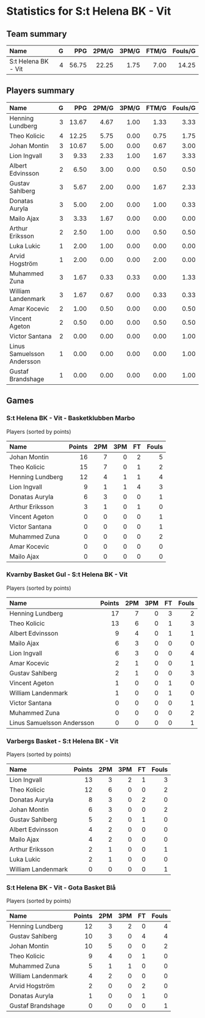 # Statistics for S:t Helena BK - Vit

## Team summary

| Name | G | PPG | 2PM/G | 3PM/G | FTM/G | Fouls/G |
|:-----|--:|----:|------:|------:|------:|--------:|
| S:t Helena BK - Vit | 4 | 56.75 | 22.25 | 1.75 | 7.00 | 14.25 |

## Players summary

| Name | G | PPG | 2PM/G | 3PM/G | FTM/G | Fouls/G |
|:-----|--:|----:|------:|------:|------:|--------:|
| Henning Lundberg | 3 | 13.67 | 4.67 | 1.00 | 1.33 | 3.33 |
| Theo Kolicic | 4 | 12.25 | 5.75 | 0.00 | 0.75 | 1.75 |
| Johan Montin | 3 | 10.67 | 5.00 | 0.00 | 0.67 | 3.00 |
| Lion Ingvall | 3 | 9.33 | 2.33 | 1.00 | 1.67 | 3.33 |
| Albert Edvinsson | 2 | 6.50 | 3.00 | 0.00 | 0.50 | 0.50 |
| Gustav Sahlberg | 3 | 5.67 | 2.00 | 0.00 | 1.67 | 2.33 |
| Donatas Auryla | 3 | 5.00 | 2.00 | 0.00 | 1.00 | 0.33 |
| Mailo Ajax | 3 | 3.33 | 1.67 | 0.00 | 0.00 | 0.00 |
| Arthur Eriksson | 2 | 2.50 | 1.00 | 0.00 | 0.50 | 0.50 |
| Luka Lukic | 1 | 2.00 | 1.00 | 0.00 | 0.00 | 0.00 |
| Arvid Hogström | 1 | 2.00 | 0.00 | 0.00 | 2.00 | 0.00 |
| Muhammed Zuna | 3 | 1.67 | 0.33 | 0.33 | 0.00 | 1.33 |
| William Landenmark | 3 | 1.67 | 0.67 | 0.00 | 0.33 | 0.33 |
| Amar Kocevic | 2 | 1.00 | 0.50 | 0.00 | 0.00 | 0.50 |
| Vincent Ageton | 2 | 0.50 | 0.00 | 0.00 | 0.50 | 0.50 |
| Victor Santana | 2 | 0.00 | 0.00 | 0.00 | 0.00 | 1.00 |
| Linus Samuelsson Andersson | 1 | 0.00 | 0.00 | 0.00 | 0.00 | 1.00 |
| Gustaf Brandshage | 1 | 0.00 | 0.00 | 0.00 | 0.00 | 1.00 |

## Games

### S:t Helena BK - Vit - Basketklubben Marbo

Players (sorted by points)

| Name | Points | 2PM | 3PM | FT | Fouls |
|:-----|-------:|----:|----:|---:|------:|
| Johan Montin | 16 |  7 |  0 |  2 |  5 |
| Theo Kolicic | 15 |  7 |  0 |  1 |  2 |
| Henning Lundberg | 12 |  4 |  1 |  1 |  4 |
| Lion Ingvall |  9 |  1 |  1 |  4 |  3 |
| Donatas Auryla |  6 |  3 |  0 |  0 |  1 |
| Arthur Eriksson |  3 |  1 |  0 |  1 |  0 |
| Vincent Ageton |  0 |  0 |  0 |  0 |  1 |
| Victor Santana |  0 |  0 |  0 |  0 |  1 |
| Muhammed Zuna |  0 |  0 |  0 |  0 |  2 |
| Amar Kocevic |  0 |  0 |  0 |  0 |  0 |
| Mailo Ajax |  0 |  0 |  0 |  0 |  0 |

### Kvarnby Basket Gul - S:t Helena BK - Vit

Players (sorted by points)

| Name | Points | 2PM | 3PM | FT | Fouls |
|:-----|-------:|----:|----:|---:|------:|
| Henning Lundberg | 17 |  7 |  0 |  3 |  2 |
| Theo Kolicic | 13 |  6 |  0 |  1 |  3 |
| Albert Edvinsson |  9 |  4 |  0 |  1 |  1 |
| Mailo Ajax |  6 |  3 |  0 |  0 |  0 |
| Lion Ingvall |  6 |  3 |  0 |  0 |  4 |
| Amar Kocevic |  2 |  1 |  0 |  0 |  1 |
| Gustav Sahlberg |  2 |  1 |  0 |  0 |  3 |
| Vincent Ageton |  1 |  0 |  0 |  1 |  0 |
| William Landenmark |  1 |  0 |  0 |  1 |  0 |
| Victor Santana |  0 |  0 |  0 |  0 |  1 |
| Muhammed Zuna |  0 |  0 |  0 |  0 |  2 |
| Linus Samuelsson Andersson |  0 |  0 |  0 |  0 |  1 |

### Varbergs Basket - S:t Helena BK - Vit

Players (sorted by points)

| Name | Points | 2PM | 3PM | FT | Fouls |
|:-----|-------:|----:|----:|---:|------:|
| Lion Ingvall | 13 |  3 |  2 |  1 |  3 |
| Theo Kolicic | 12 |  6 |  0 |  0 |  2 |
| Donatas Auryla |  8 |  3 |  0 |  2 |  0 |
| Johan Montin |  6 |  3 |  0 |  0 |  2 |
| Gustav Sahlberg |  5 |  2 |  0 |  1 |  0 |
| Albert Edvinsson |  4 |  2 |  0 |  0 |  0 |
| Mailo Ajax |  4 |  2 |  0 |  0 |  0 |
| Arthur Eriksson |  2 |  1 |  0 |  0 |  1 |
| Luka Lukic |  2 |  1 |  0 |  0 |  0 |
| William Landenmark |  0 |  0 |  0 |  0 |  1 |

### S:t Helena BK - Vit - Gota Basket Blå

Players (sorted by points)

| Name | Points | 2PM | 3PM | FT | Fouls |
|:-----|-------:|----:|----:|---:|------:|
| Henning Lundberg | 12 |  3 |  2 |  0 |  4 |
| Gustav Sahlberg | 10 |  3 |  0 |  4 |  4 |
| Johan Montin | 10 |  5 |  0 |  0 |  2 |
| Theo Kolicic |  9 |  4 |  0 |  1 |  0 |
| Muhammed Zuna |  5 |  1 |  1 |  0 |  0 |
| William Landenmark |  4 |  2 |  0 |  0 |  0 |
| Arvid Hogström |  2 |  0 |  0 |  2 |  0 |
| Donatas Auryla |  1 |  0 |  0 |  1 |  0 |
| Gustaf Brandshage |  0 |  0 |  0 |  0 |  1 |

